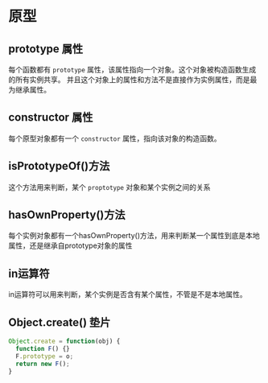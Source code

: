# 原型

## prototype 属性
每个函数都有 `prototype` 属性，该属性指向一个对象。这个对象被构造函数生成的所有实例共享。
并且这个对象上的属性和方法不是直接作为实例属性，而是最为继承属性。

## constructor 属性
每个原型对象都有一个 `constructor` 属性，指向该对象的构造函数。

##  isPrototypeOf()方法
这个方法用来判断，某个 `proptotype` 对象和某个实例之间的关系

## hasOwnProperty()方法
每个实例对象都有一个hasOwnProperty()方法，用来判断某一个属性到底是本地属性，还是继承自prototype对象的属性

## in运算符
in运算符可以用来判断，某个实例是否含有某个属性，不管是不是本地属性。

## Object.create() 垫片
```javascript
Object.create = function(obj) {
  function F() {}
  F.prototype = o;
  return new F();
}
```